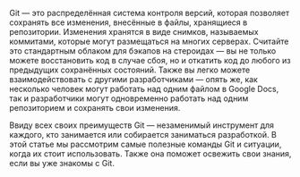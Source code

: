 Git — это распределённая система контроля версий, которая позволяет сохранять все изменения, внесённые в файлы, хранящиеся в репозитории. Изменения хранятся в виде снимков, называемых коммитами, которые могут размещаться на многих серверах. Считайте это стандартным облаком для бэкапов на стероидах — вы не только можете восстановить код в случае сбоя, но и откатить код до любого из предыдущих сохранённых состояний. Также вы легко можете взаимодействовать с другими разработчиками — опять же, как несколько человек могут работать над одним файлом в Google Docs, так и разработчики могут одновременно работать над одним репозиторием и сохранять свои изменения.

Ввиду всех своих преимуществ Git — незаменимый инструмент для каждого, кто занимается или собирается заниматься разработкой. В этой статье мы рассмотрим самые полезные команды Git и ситуации, когда их стоит использовать. Также она поможет освежить свои знания, если вы уже знакомы с Git.
